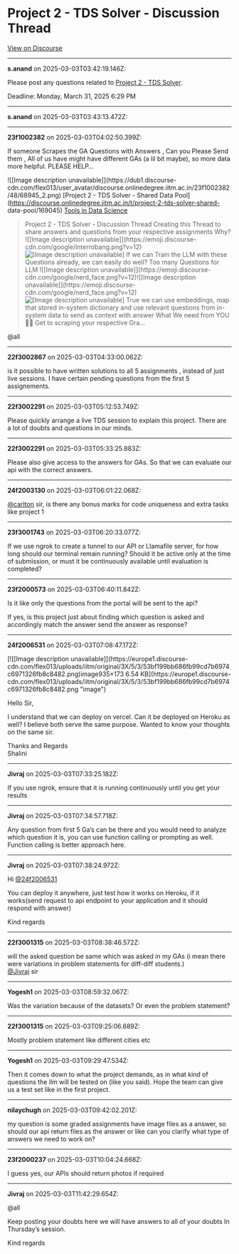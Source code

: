 # Project 2 - TDS Solver - Discussion Thread

[View on Discourse](https://discourse.onlinedegree.iitm.ac.in/t/project-2-tds-solver-discussion-thread/169029)

---
**s.anand** on 2025-03-03T03:42:19.146Z:

Please post any questions related to [Project 2 - TDS
Solver](https://tds.s-anand.net/#/project-2).

Deadline: Monday, March 31, 2025 6:29 PM



---
**s.anand** on 2025-03-03T03:43:13.472Z:





---
**23f1002382** on 2025-03-03T04:02:50.399Z:

If someone Scrapes the GA Questions with Answers , Can you Please Send them ,
All of us have might have different GAs (a lil bit maybe), so more data more
helpful. PLEASE HELP…

![[Image description unavailable]](https://dub1.discourse-
cdn.com/flex013/user_avatar/discourse.onlinedegree.iitm.ac.in/23f1002382/48/68945_2.png)
[Project 2 - TDS Solver - Shared Data
Pool](https://discourse.onlinedegree.iitm.ac.in/t/project-2-tds-solver-shared-
data-pool/169045) [Tools in Data Science](/c/courses/tds-kb/34)

> Project 2 - TDS Solver - Discussion Thread Creating this Thread to share
> answers and questions from your respective assignments Why? ![[Image
> description unavailable]](https://emoji.discourse-
> cdn.com/google/interrobang.png?v=12)![[Image description
> unavailable]](https://emoji.discourse-cdn.com/google/thinking.png?v=12) If
> we can Train the LLM with these Questions already, we can easily do well?
> Too many Questions for LLM ![[Image description
> unavailable]](https://emoji.discourse-
> cdn.com/google/nerd_face.png?v=12)![[Image description
> unavailable]](https://emoji.discourse-
> cdn.com/google/nerd_face.png?v=12)![[Image description
> unavailable]](https://emoji.discourse-cdn.com/google/nerd_face.png?v=12)
> True we can use embeddings, map that stored in-system dictionary and use
> relevant questions from in-system data to send as context with answer What
> We need from YOU 🫵🏽 Get to scraping your respective Gra…

@all



---
**22f3002867** on 2025-03-03T04:33:00.062Z:

is it possible to have written solutions to all 5 assignments , instead of
just live sessions. I have certain pending questions from the first 5
assignements.



---
**22f3002291** on 2025-03-03T05:12:53.749Z:

Please quickly arrange a live TDS session to explain this project. There are a
lot of doubts and questions in our minds.



---
**22f3002291** on 2025-03-03T05:33:25.883Z:

Please also give access to the answers for GAs. So that we can evaluate our
api with the correct answers.



---
**24f2003130** on 2025-03-03T06:01:22.068Z:

[@carlton](/u/carlton) sir, is there any bonus marks for code uniqueness and
extra tasks like project 1



---
**23f3001743** on 2025-03-03T06:20:33.077Z:

If we use ngrok to create a tunnel to our API or Llamafile server, for how
long should our terminal remain running? Should it be active only at the time
of submission, or must it be continuously available until evaluation is
completed?



---
**23f2000573** on 2025-03-03T06:40:11.842Z:

Is it like only the questions from the portal will be sent to the api?

If yes, is this project just about finding which question is asked and
accordingly match the answer send the answer as response?



---
**24f2006531** on 2025-03-03T07:08:47.172Z:

[![[Image description unavailable]](https://europe1.discourse-
cdn.com/flex013/uploads/iitm/original/3X/5/3/53bf199bb686fb99cd7b6974c6971326fb8c8482.png)image935×173
6.54 KB](https://europe1.discourse-
cdn.com/flex013/uploads/iitm/original/3X/5/3/53bf199bb686fb99cd7b6974c6971326fb8c8482.png
"image")

  
Hello Sir,

I understand that we can deploy on vercel. Can it be deployed on Heroku as
well? I believe both serve the same purpose. Wanted to know your thoughts on
the same sir.

Thanks and Regards  
Shalini



---
**Jivraj** on 2025-03-03T07:33:25.182Z:

If you use ngrok, ensure that it is running continuously until you get your
results



---
**Jivraj** on 2025-03-03T07:34:57.718Z:

Any question from first 5 Ga’s can be there and you would need to analyze
which question it is, you can use function calling or prompting as well.
Function calling is better approach here.



---
**Jivraj** on 2025-03-03T07:38:24.972Z:

Hi [@24f2006531](/u/24f2006531)

You can deploy it anywhere, just test how it works on Heroku, if it works(send
request to api endpoint to your application and it should respond with answer)

Kind regards



---
**22f3001315** on 2025-03-03T08:38:46.572Z:

will the asked question be same which was asked in my GAs (i mean there were
variations in problem statements for diff-diff students.)  
[@Jivraj](/u/jivraj) sir



---
**Yogesh1** on 2025-03-03T08:59:32.067Z:

Was the variation because of the datasets? Or even the problem statement?



---
**22f3001315** on 2025-03-03T09:25:06.689Z:

Mostly problem statement like different cities etc



---
**Yogesh1** on 2025-03-03T09:29:47.534Z:

Then it comes down to what the project demands, as in what kind of questions
the llm will be tested on (like you said). Hope the team can give us a test
set like in the first project.



---
**nilaychugh** on 2025-03-03T09:42:02.201Z:

my question is some graded assignments have image files as a answer, so should
our api return files as the answer or like can you clarify what type of
answers we need to work on?



---
**23f2000237** on 2025-03-03T10:04:24.668Z:

I guess yes, our APIs should return photos if required



---
**Jivraj** on 2025-03-03T11:42:29.654Z:

@all

Keep posting your doubts here we will have answers to all of your doubts In
Thursday’s session.

Kind regards



